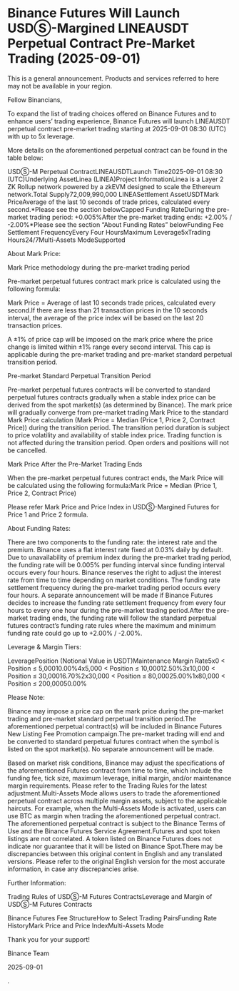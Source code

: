 # Binance Futures Will Launch USDⓈ-Margined LINEAUSDT Perpetual Contract Pre-Market Trading (2025-09-01)

This is a general announcement. Products and services referred to here may not be available in your region.

Fellow Binancians,

To expand the list of trading choices offered on Binance Futures and to enhance users’ trading experience, Binance Futures will launch LINEAUSDT perpetual contract pre-market trading starting at 2025-09-01 08:30 (UTC) with up to 5x leverage. 

More details on the aforementioned perpetual contract can be found in the table below:  

USDⓈ-M Perpetual ContractLINEAUSDTLaunch Time2025-09-01 08:30 (UTC)Underlying AssetLinea (LINEA)Project InformationLinea is a Layer 2 ZK Rollup network powered by a zkEVM designed to scale the Ethereum network.Total Supply72,009,990,000 LINEASettlement AssetUSDTMark PriceAverage of the last 10 seconds of trade prices, calculated every second.*Please see the section belowCapped Funding RateDuring the pre-market trading period: +0.005%After the pre-market trading ends: +2.00% / -2.00%*Please see the section “About Funding Rates” belowFunding Fee Settlement FrequencyEvery Four HoursMaximum Leverage5xTrading Hours24/7Multi-Assets ModeSupported

About Mark Price:

Mark Price methodology during the pre-market trading period

Pre-market perpetual futures contract mark price is calculated using the following formula:

Mark Price = Average of last 10 seconds trade prices, calculated every second.If there are less than 21 transaction prices in the 10 seconds interval, the average of the price index will be based on the last 20 transaction prices. 

A ±1% of price cap will be imposed on the mark price where the price change is limited within ±1% range every second interval. This cap is applicable during the pre-market trading and pre-market standard perpetual transition period. 

Pre-market Standard Perpetual Transition Period

Pre-market perpetual futures contracts will be converted to standard perpetual futures contracts gradually when a stable index price can be derived from the spot market(s) (as determined by Binance). The mark price will gradually converge from pre-market trading Mark Price to the standard Mark Price calculation (Mark Price = Median (Price 1, Price 2, Contract Price)) during the transition period. The transition period duration is subject to price volatility and availability of stable index price. Trading function is not affected during the transition period. Open orders and positions will not be cancelled. 

Mark Price After the Pre-Market Trading Ends

When the pre-market perpetual futures contract ends, the Mark Price will be calculated using the following formula:Mark Price = Median (Price 1, Price 2, Contract Price)

Please refer Mark Price and Price Index in USDⓈ-Margined Futures for Price 1 and Price 2 formula. 

About Funding Rates:

There are two components to the funding rate: the interest rate and the premium. Binance uses a flat interest rate fixed at 0.03% daily by default. Due to unavailability of premium index during the pre-market trading period, the funding rate will be 0.005% per funding interval since funding interval occurs every four hours. Binance reserves the right to adjust the interest rate from time to time depending on market conditions. The funding rate settlement frequency during the pre-market trading period occurs every four hours. A separate announcement will be made if Binance Futures decides to increase the funding rate settlement frequency from every four hours to every one hour during the pre-market trading period.After the pre-market trading ends, the funding rate will follow the standard perpetual futures contract’s funding rate rules where the maximum and minimum funding rate could go up to +2.00% / -2.00%. 

Leverage & Margin Tiers:

LeveragePosition (Notional Value in USDT)Maintenance Margin Rate5x0 < Position ≤ 5,00010.00%4x5,000 < Position ≤ 10,00012.50%3x10,000 < Position ≤ 30,00016.70%2x30,000 < Position ≤ 80,00025.00%1x80,000 < Position ≤ 200,00050.00%

Please Note:

Binance may impose a price cap on the mark price during the pre-market trading and pre-market standard perpetual transition period.The aforementioned perpetual contract(s) will be included in Binance Futures New Listing Fee Promotion campaign.The pre-market trading will end and be converted to standard perpetual futures contract when the symbol is listed on the spot market(s). No separate announcement will be made.

Based on market risk conditions, Binance may adjust the specifications of the aforementioned Futures contract from time to time, which include the funding fee, tick size, maximum leverage, initial margin, and/or maintenance margin requirements. Please refer to the Trading Rules for the latest adjustment.Multi-Assets Mode allows users to trade the aforementioned perpetual contract across multiple margin assets, subject to the applicable haircuts. For example, when the Multi-Assets Mode is activated, users can use BTC as margin when trading the aforementioned perpetual contract. The aforementioned perpetual contract is subject to the Binance Terms of Use and the Binance Futures Service Agreement.Futures and spot token listings are not correlated. A token listed on Binance Futures does not indicate nor guarantee that it will be listed on Binance Spot.There may be discrepancies between this original content in English and any translated versions. Please refer to the original English version for the most accurate information, in case any discrepancies arise.

Further Information:

Trading Rules of USDⓈ-M Futures ContractsLeverage and Margin of USDⓈ-M Futures Contracts

Binance Futures Fee StructureHow to Select Trading PairsFunding Rate HistoryMark Price and Price IndexMulti-Assets Mode

Thank you for your support!

Binance Team

2025-09-01

.